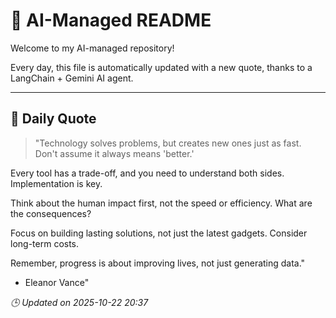 # 🧠 AI-Managed README

Welcome to my AI-managed repository!

Every day, this file is automatically updated with a new quote, thanks to a LangChain + Gemini AI agent.

---

## 📅 Daily Quote

> "Technology solves problems, but creates new ones just as fast. Don't assume it always means 'better.'

Every tool has a trade-off, and you need to understand both sides. Implementation is key.

Think about the human impact first, not the speed or efficiency. What are the consequences?

Focus on building lasting solutions, not just the latest gadgets. Consider long-term costs.

Remember, progress is about improving lives, not just generating data."
- Eleanor Vance"

*🕒 Updated on 2025-10-22 20:37*